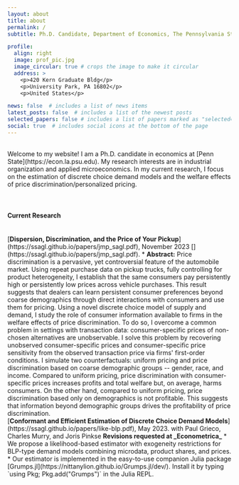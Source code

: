 ```yaml
---
layout: about
title: about
permalink: /
subtitle: Ph.D. Candidate, Department of Economics, The Pennsylvania State University

profile:
  align: right
  image: prof_pic.jpg
  image_circular: true # crops the image to make it circular
  address: >
    <p>420 Kern Graduate Bldg</p>
    <p>University Park, PA 16802</p>
    <p>United States</p>

news: false  # includes a list of news items
latest_posts: false  # includes a list of the newest posts
selected_papers: false # includes a list of papers marked as "selected={true}"
social: true  # includes social icons at the bottom of the page
---
```

<br />
Welcome to my website! I am a Ph.D. candidate in economics at [Penn State](https://econ.la.psu.edu). My research interests are in industrial organization and applied microeconomics. In my current research, I focus on the estimation of discrete choice demand models and the welfare effects of price discrimination/personalized pricing.

<br /> 
<br />
<br />
  
#### Current Research
<br />
[<b>Dispersion, Discrimination, and the Price of Your Pickup</b>](https://ssagl.github.io/papers/jmp_sagl.pdf), November 2023 [<i class="fa-solid fa-truck-pickup" style="color: #b509ac;"></i>](https://ssagl.github.io/papers/jmp_sagl.pdf).
* <b>Abstract:</b> Price discrimination is a pervasive, yet controversial feature of the automobile market. Using repeat purchase data on pickup trucks, fully controlling for product heterogeneity, I establish that the same consumers pay persistently high or persistently low prices across vehicle purchases. This result suggests that dealers can learn persistent consumer preferences beyond coarse demographics through direct interactions with consumers and use them for pricing. Using a novel discrete choice model of supply and demand, I study the role of consumer information available to firms in the welfare effects of price discrimination. To do so, I overcome a common problem in settings with transaction data: consumer-specific prices of non-chosen alternatives are unobservable. I solve this problem by recovering unobserved consumer-specific prices and consumer-specific price sensitivity from the observed transaction price via firms' first-order conditions. I simulate two counterfactuals: uniform pricing and price discrimination based on coarse demographic groups -- gender, race, and income. Compared to uniform pricing, price discrimination with consumer-specific prices increases profits and total welfare but, on average, harms consumers. On the other hand, compared to uniform pricing, price discrimination based only on demographics is not profitable. This suggests that information beyond demographic groups drives the profitability of price discrimination.

<br />
[<b>Conformant and Efficient Estimation of Discrete Choice Demand Models</b>](https://ssagl.github.io/papers/like-blp.pdf), May 2023.  
with Paul Grieco, Charles Murry, and Joris Pinkse  
<b>Revisions requested at _Econometrica_</b> 
* We propose a likelihood-based estimator with exogeneity restrictions
for BLP-type demand models combining microdata, product shares, and prices.  
* Our estimator is implemented in the easy-to-use companion Julia package [Grumps.jl](https://nittanylion.github.io/Grumps.jl/dev/). Install it by typing `using Pkg; Pkg.add("Grumps")` in the Julia REPL.